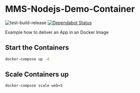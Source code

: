 # MMS-Nodejs-Demo-Container

![test-build-release](https://github.com/steinbrueckri/MMS-Nodejs-Demo-Container/workflows/test-build-release/badge.svg)
[![Dependabot Status](https://api.dependabot.com/badges/status?host=github&repo=steinbrueckri/MMS-Nodejs-Demo-Container)](https://dependabot.com)

Example how to deliver an App in an Docker Image

## Start the Containers

```bash
docker-compose up -d
```

## Scale Containers up

```bash
docker-compose scale web=5
```
